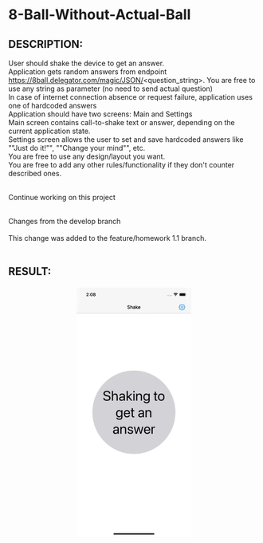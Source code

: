 # 8-Ball-Without-Actual-Ball

## DESCRIPTION:
User should shake the device to get an answer.<br />
Application gets random answers from endpoint https://8ball.delegator.com/magic/JSON/<question_string>. You are free to use any string as parameter (no need to send actual question) <br />
In case of internet connection absence or request failure, application uses one of hardcoded answers<br />
Application should have two screens: Main and Settings<br />
Main screen contains call-to-shake text or answer, depending on the current application state.<br />
Settings screen allows the user to set and save hardcoded answers  like ""Just do it!"", ""Change your mind"", etc.<br />
You are free to use any design/layout you want.<br />
You are free to add any other rules/functionality if they don't counter described ones.<br /><br />

Continue working on this project<br /><br />

Changes from the develop branch<br /><br />
This change was added to the feature/homework 1.1 branch.<br /><br />

## RESULT:

<img src="https://raw.githubusercontent.com/VladPionerDevel/8-Ball-Without-Actual-Ball/main/8BallWithoutActualBall/screenshots/fileName.gif" height="500" style="display: block;margin: 20px auto;">

